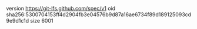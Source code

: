 version https://git-lfs.github.com/spec/v1
oid sha256:5300704153ff4d2904fb3e04576b9d87a16ae6734f89d189125093cd9e9d1c1d
size 6001
